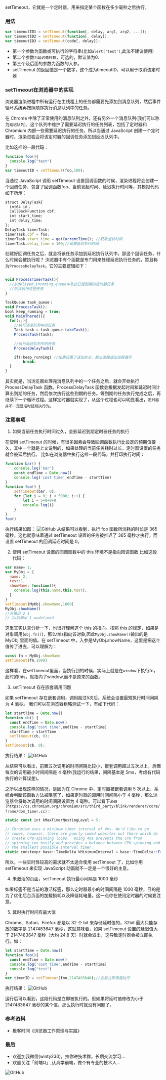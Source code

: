 setTimeout，它就是一个定时器，用来指定某个函数在多少毫秒之后执行。

### 用法
```js 
var timeoutID1 = setTimeout(function[, delay, arg1, arg2, ...]);
var timeoutID2 = setTimeout(function[, delay]);
var timeoutID3 = setTimeout(code[, delay]);
```
+ 第一个参数为函数或可执行的字符串(比如`alert('test')`,此法不建议使用)
+ 第二个参数`为延迟毫秒数`，可选的，默认值为0.
+ 第三个及后面的参数为函数的入参。
+ setTimeout 的返回值是一个数字，这个成为timeoutID，可以用于取消该定时器

### setTimeout在浏览器中的实现
浏览器渲染进程中所有运行在主线程上的任务都需要先添加到消息队列，然后事件循环系统再按照顺序执行消息队列中的任务。

在 Chrome 中除了正常使用的消息队列之外，还有另外一个消息队列(我们可以称为`延迟队列`)，这个队列中维护了需要延迟执行的任务列表，包括了定时器和 Chromium 内部一些需要延迟执行的任务。所以当通过 JavaScript 创建一个定时器时，渲染进程会将该定时器的回调任务添加到延迟队列中。

比如这样的一段代码：
```js
function foo(){
  console.log("test")
}
var timeoutID = setTimeout(foo,100);
```
当通过 JavaScript 调用 setTimeout 设置回调函数的时候，渲染进程将会创建一个回调任务，包含了回调函数foo、当前发起时间、延迟执行时间等，其模拟代码如下所示：
```js
struct DelayTask{
  int64 id；
  CallBackFunction cbf;
  int start_time;
  int delay_time;
};
DelayTask timerTask;
timerTask.cbf = foo;
timerTask.start_time = getCurrentTime(); //获取当前时间
timerTask.delay_time = 100;//设置延迟执行时间
```
创建好回调任务之后，就会将该任务添加到延迟执行队列中。那这个回调任务，什么时候会被执行呢？
浏览器中有个函数是专门用来处理延迟执行任务的，暂且称为`ProcessDelayTask`，它的主要逻辑如下：
```js

void ProcessTimerTask(){
  //从delayed_incoming_queue中取出已经到期的定时器任务
  //依次执行这些任务
}

TaskQueue task_queue；
void ProcessTask();
bool keep_running = true;
void MainTherad(){
  for(;;){
    //执行消息队列中的任务
    Task task = task_queue.takeTask();
    ProcessTask(task);
    
    //执行延迟队列中的任务
    ProcessDelayTask()

    if(!keep_running) //如果设置了退出标志，那么直接退出线程循环
        break; 
  }
}
```
其实就是，当浏览器处理完消息队列中的一个任务之后，就会开始执行 ProcessDelayTask 函数。ProcessDelayTask 函数会根据发起时间和延迟时间计算出到期的任务，然后依次执行这些到期的任务。等到期的任务执行完成之后，再继续下一个循环过程。这样定时器就实现了，从这个过程也可以明显看出，`定时器并不一定是准时延后执行的`。
### 注意事项
1. 如果当前任务执行时间过久，会影延迟到期定时器任务的执行

在使用 setTimeout 的时候，有很多因素会导致回调函数执行比设定的预期值要久，其中一个就是上文说到的，如果处理的当前任务耗时过长，定时器设置的任务就会被延后执行。
比如在浏览器中执行这样一段代码，并打印执行时间：
```js
function bar() {
    console.log('bar')
    const endTime = Date.now()
    console.log('cost time',endTime - startTime)
}
function foo() {
    setTimeout(bar, 0);
    for (let i = 0; i < 5000; i++) {
        let i = 5+8+8+8
        console.log(i)
    }
}
foo()
```
执行结果如图：
![GitHub](https://raw.githubusercontent.com/LuckyWinty/blog/master/images/setTimeout/WechatIMG140.png)
从结果可以看到，执行 foo 函数所消耗的时长是 365 毫秒，这也就意味着通过 setTimeout 设置的任务被推迟了 365 毫秒才执行，而设置 setTimeout 的回调延迟时间是 0。

2. 使用 setTimeout 设置的回调函数中的 this 环境不是指向回调函数
比如这段代码：
```js
var name= 1;
var MyObj = {
  name: 2,
  test:1,
  showName: function(){
    console.log(this.name,this.test);
  }
}
setTimeout(MyObj.showName,1000)
MyObj.showName()
//先输出 2 1
// 1s后输出 1 undefined 
```
这里其实认真分析一下，也很好理解这个 this 的指向。按照 this 的规定，如果是对象调用(`obj.fn()`)，那么this指向该对象,因此`MyObj.showName()`输出的是 MyObj 里面的值。在 setTimeout 中，入参是MyObj.showName，这里是把这个值传了进去，可以理解为：
```js
const fn = MyObj.showName
setTimeout(fn,1000)
```
这样看，在setTimeout里面，当执行到的时候，实际上就是在`window`下执行fn，此时的this，就指向了window,而不是原来的函数。

3. setTimeout 存在嵌套调用问题

如果 setTimeout 存在嵌套调用，调用超过5次后，系统会设置最短执行时间间隔为 4 毫秒。
我们可以在浏览器粗略测试一下，有如下代码：
```js
let startTime = Date.now()
function cb() { 
  const endTime = Date.now()
  console.log('cost time',endTime - startTime)
  startTime = startTime
  setTimeout(cb, 0); 
}
setTimeout(cb, 0);
```
执行结果：
![GitHub](https://raw.githubusercontent.com/LuckyWinty/blog/master/images/setTimeout/WechatIMG141.jpeg)

从结果可以看出，前面五次调用的时间间隔比较小，嵌套调用超过五次以上，后面每次的调用最小时间间隔是 4 毫秒(我运行的结果，间隔基本是 5ms，考虑有代码执行的计算误差)。

之所以出现这样的情况，是因为在 Chrome 中，定时器被嵌套调用 5 次以上，系统会判断该函数方法被阻塞了，如果定时器的调用时间间隔小于 4 毫秒，那么浏览器会将每次调用的时间间隔设置为 4 毫秒。可以看下`源码(https://cs.chromium.org/chromium/src/third_party/blink/renderer/core/frame/dom_timer.cc)：`
```js
static const int kMaxTimerNestingLevel = 5;

// Chromium uses a minimum timer interval of 4ms. We'd like to go
// lower; however, there are poorly coded websites out there which do
// create CPU-spinning loops.  Using 4ms prevents the CPU from
// spinning too busily and provides a balance between CPU spinning and
// the smallest possible interval timer.
static constexpr base::TimeDelta kMinimumInterval = base::TimeDelta::FromMilliseconds(4);
```
所以，一些实时性较高的需求就不太适合使用 setTimeout 了，比如你用 setTimeout 来实现 JavaScript 动画就不一定是一个很好的主意。

4. 未激活的页面，setTimeout 执行最小间隔是 1000 毫秒

如果标签不是当前的激活标签，那么定时器最小的时间间隔是 1000 毫秒，目的是为了优化后台页面的加载损耗以及降低耗电量。这一点你在使用定时器的时候要注意。

5. 延时执行时间有最大值

Chrome、Safari、Firefox 都是以 32 个 bit 来存储延时值的，32bit 最大只能存放的数字是 2147483647 毫秒，这就意味着，如果 setTimeout 设置的延迟值大于 2147483647 毫秒（大约 24.8 天）时就会溢出，这导致定时器会被立即执行。如：
```js
let startTime = Date.now()
function foo(){
  const endTime = Date.now()
  console.log('cost time',endTime - startTime)
  console.log("test")
}
var timerID = setTimeout(foo,2147483648);//会被立即调用执行
```
执行结果：
![GitHub](https://raw.githubusercontent.com/LuckyWinty/blog/master/images/setTimeout/WechatIMG142.png)

运行后可以看到，这段代码是立即被执行的。但如果将延时值修改为小于 2147483647 毫秒的某个值，那么执行时就没有问题了。

### 参考资料
+ 极客时间《浏览器工作原理与实践》

### 最后
+ 欢迎加我微信(winty230)，拉你进技术群，长期交流学习...
+ 欢迎关注「前端Q」,认真学前端，做个有专业的技术人...

![GitHub](https://raw.githubusercontent.com/LuckyWinty/blog/master/images/qrcode/%E4%BA%8C%E7%BB%B4%E7%A0%81%E7%BE%8E%E5%8C%96%202.png)